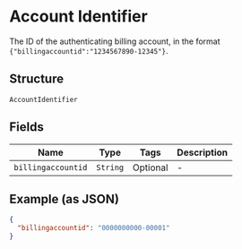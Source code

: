 
# Account Identifier

The ID of the authenticating billing account, in the format `{"billingaccountid":"1234567890-12345"}`.

## Structure

`AccountIdentifier`

## Fields

| Name | Type | Tags | Description |
|  --- | --- | --- | --- |
| `billingaccountid` | `String` | Optional | - |

## Example (as JSON)

```json
{
  "billingaccountid": "0000000000-00001"
}
```

